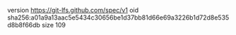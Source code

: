 version https://git-lfs.github.com/spec/v1
oid sha256:a01a9a13aac5e5434c30656be1d37bb81d66e69a3226b1d72d8e535d8b8f66db
size 109
